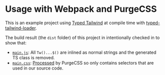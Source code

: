 # Usage with Webpack and PurgeCSS

This is an example project using [Typed Tailwind](https://github.com/dvkndn/typed-tailwind) at compile time with [typed-tailwind-loader](https://github.com/dvkndn/typed-tailwind/tree/master/webpack-loader).

The build result (the `dist` folder) of this project in intentionally checked in to show that:

- [`main.js`](https://github.com/dvkndn/typed-tailwind/blob/master/examples/webpack/dist/main.js): All `Tw()...$()` are inlined as normal strings and the generated TS class is removed.
- [`main.css`](https://github.com/dvkndn/typed-tailwind/blob/master/examples/webpack/dist/main.css): [Processed](https://github.com/dvkndn/typed-tailwind/blob/master/examples/webpack/package.json#L8) by PurgeCSS so only contains selectors that are used in our source code.
